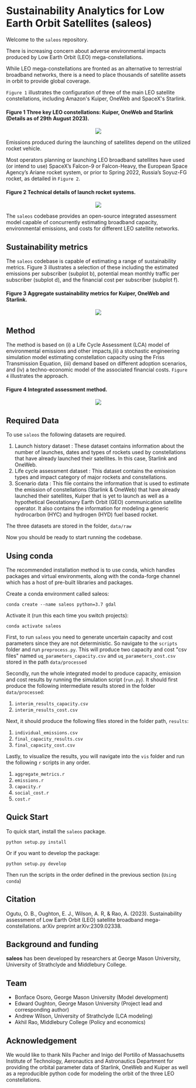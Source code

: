 # Sustainability Analytics for Low Earth Orbit Satellites (saleos)

Welcome to the `saleos` repository.

There is increasing concern about adverse environmental impacts produced by Low Earth Orbit (LEO) mega-constellations.

While LEO mega-constellations are fronted as an alternative to terrestrial broadband networks, there is a need to place thousands of satellite assets in orbit to provide global coverage. 

`Figure 1` illustrates the configuration of three of the main LEO satellite constellations, including Amazon's Kuiper, OneWeb and SpaceX's Starlink. 

#### Figure 1 Three key LEO constellations: Kuiper, OneWeb and Starlink (Details as of 29th August 2023).
<p align="center">
  <img src="/docs/a_fig_1.png" />
</p>

Emissions produced during the launching of satellites depend on the utilized rocket vehicle. 

Most operators planning or launching LEO broadband satellites have used (or intend to use) SpaceX’s Falcon-9 or Falcon-Heavy, the European Space Agency’s Ariane rocket system, or prior to Spring 2022, Russia’s Soyuz-FG rocket, as detailed in `Figure 2`. 

#### Figure 2 Technical details of launch rocket systems.
<p align="center">
  <img src="/docs/b_fig_2.jpg" />
</p>

The `saleos` codebase provides an open-source integrated assessment model capable of concurrently estimating broadband capacity, environmental emissions, and costs for different LEO satellite networks.

## Sustainability metrics

The `saleos` codebase is capable of estimating a range of sustainability metrics. Figure 3 illustrates a selection of these including the estimated emissions per subscriber (subplot b), potential mean monthly traffic per subscriber (subplot d), and the financial cost per subscriber (subplot f).

#### Figure 3 Aggregate sustainability metrics for Kuiper, OneWeb and Starlink.
<p align = 'center'>
  <img src= '/docs/c_aggregate_metrics.png' />
</p>

## Method

The method is based on (i) a Life Cycle Assessment (LCA) model of environmental emissions and other impacts,(ii) a stochastic engineering simulation model estimating constellation capacity using the Friss Transmission Equation, (iii) demand based on different adoption scenarios, and (iv) a techno-economic model of the associated financial costs. `Figure 4` illustrates the approach.

#### Figure 4 Integrated assessment method.
<p align = 'center'>
  <img src= '/docs/model.png' />
</p>

## Required Data

To use `saleos` the following datasets are required. 
1. Launch history dataset : These dataset contains information about the number of launches, dates and types of rockets used by constellations that have already launched their satellites. In this case, Starlink and OneWeb.
2. Life cycle assessment dataset : This dataset contains the emission types and impact category of major rockets and constellations. 
3. Scenario data : This file contains the information that is used to estimate the emission of constellations (Starlink & OneWeb) that have already launched their satellites, Kuiper that is yet to launch as well as a hypothetical Geostationary Earth Orbit (GEO) communication satellite operator. It also contains the information for modeling a generic hydrocarbon (HYC) and hydrogen (HYD) fuel based rocket. 

The three datasets are stored in the folder, `data/raw`

Now you should be ready to start running the codebase.

Using conda
-----------

The recommended installation method is to use conda, which handles packages and virtual
environments, along with the conda-forge channel which has a host of pre-built libraries and
packages.

Create a conda environment called saleos:

  `conda create --name saleos python=3.7 gdal`

Activate it (run this each time you switch projects):

  `conda activate saleos`

First, to run `saleos` you need to generate uncertain capacity and cost parameters since they are not deterministic.
So navigate to the `scripts` folder and run `preprocess.py`. This will produce two capacity and cost "csv files" named `uq_parameters_capacity.csv` and `uq_parameters_cost.csv` stored in the path `data/processed`

Secondly, run the whole integrated model to produce capacity, emission and cost results by running the simulation script (`run.py`). It should first produce the following intermediate results stored in the folder `data/processed`:

1. `interim_results_capacity.csv`
2. `interim_results_cost.csv`

Next, it should produce the following files stored in the folder path, `results`:

1. `individual_emissions.csv`
2. `final_capacity_results.csv`
3. `final_capacity_cost.csv`

Lastly, to visualize the results, you will navigate into the `vis` folder and run the following `r` scripts in any order.

1. `aggregate_metrics.r`
2. `emissions.r`
3. `capacity.r`
4. `social_cost.r`
5. `cost.r`

Quick Start
-----------
To quick start, install the `saleos` package.

  `python setup.py install`

Or if you want to develop the package:

   `python setup.py develop`

Then run the scripts in the order defined in the previous section (`Using conda`)

Citation
---------
Ogutu, O. B., Oughton, E. J., Wilson, A. R, & Rao, A. (2023). Sustainability assessment of Low Earth Orbit (LEO) satellite broadband mega-constellations. arXiv preprint arXiv:2309.02338.

Background and funding
----------------------

**saleos** has been developed by researchers at George Mason University, University of Strathclyde and Middlebury College.

## Team
- Bonface Osoro, George Mason University (Model development)
- Edward Oughton, George Mason University (Project lead and corresponding author)
- Andrew Wilson, University of Strathclyde (LCA modeling)
- Akhil Rao, Middlebury College (Policy and economics)

Acknowledgement
---------------
We would like to thank Nils Pacher and Inigo del Portillo of Massachusetts Institute of Technology, Aeronautics and Astronautics Department for providing the orbital parameter data of Starlink, OneWeb and Kuiper as well as a reproducible python code for modeling the orbit of the three LEO constellations. 